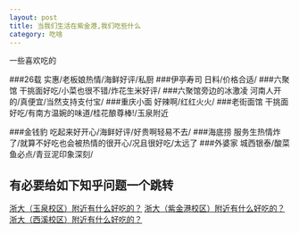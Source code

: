 ```yaml
---
layout: post
title: 当我们生活在紫金港,我们吃些什么
category: 吃啥
---
```

一些喜欢吃的

###26载
实惠/老板娘热情/海鲜好评/私厨
###伊亭寿司
日料/价格合适/
###六聚馆
干挑面好吃/小菜也很不错/炸花生米好评/
###六聚馆旁边的冰激凌
河南人开的/真便宜/当然支持支付宝/
###重庆小面
好辣啊/红红火火/
###老街面馆
干挑面好吃/有南方温婉的味道/桂花酿尊棒!/玉泉附近


###金钱豹
吃起来好开心/海鲜好评/好贵啊轻易不去/
###海底捞
服务生热情炸了/就算不好吃也会被热情的很开心/况且很好吃/太远了
###外婆家
城西银泰/酸菜鱼必点/青豆泥印象深刻/


## 有必要给如下知乎问题一个跳转

[浙大（玉泉校区）附近有什么好吃的？](https://www.zhihu.com/question/36288234)
[浙大（紫金港校区）附近有什么好吃的？](https://www.zhihu.com/question/36518997)
[浙大（西溪校区）附近有什么好吃的？](https://www.zhihu.com/question/63010915)


